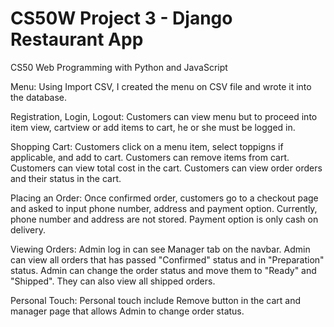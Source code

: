 # CS50W Project 3 - Django Restaurant App

CS50 Web Programming with Python and JavaScript

Menu: 
Using Import CSV, I created the menu on CSV file and wrote it into the database. 

Registration, Login, Logout: 
Customers can view menu but to proceed into item view, cartview or add items to cart, he or she must be logged in. 

Shopping Cart: 
Customers click on a menu item, select toppigns if applicable, and add to cart. 
Customers can remove items from cart. 
Customers can view total cost in the cart. 
Customers can view order orders and their status in the cart. 

Placing an Order: 
Once confirmed order, customers go to a checkout page and asked to input phone number, address and payment option. Currently, phone number and address are not stored. Payment option is only cash on delivery. 

Viewing Orders: 
Admin log in can see Manager tab on the navbar. Admin can view all orders that has passed "Confirmed" status and in "Preparation" status. Admin can change the order status and move them to "Ready" and "Shipped". 
They can also view all shipped orders. 

Personal Touch: 
Personal touch include Remove button in the cart and manager page that allows Admin to change order status. 